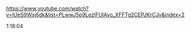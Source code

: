 https://www.youtube.com/watch?v=lUeS9Wsj6dk&list=PLwwJ5p9LezIFUIAvo_XFFTg2CEPJKrCJv&index=2

1:18:04
